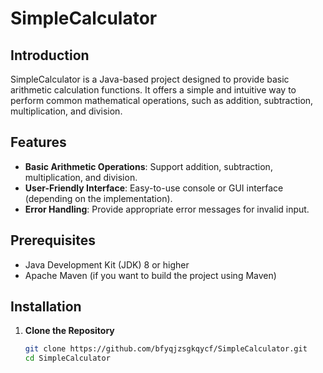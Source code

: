 # SimpleCalculator

## Introduction

SimpleCalculator is a Java-based project designed to provide basic arithmetic calculation functions. It offers a simple
and intuitive way to perform common mathematical operations, such as addition, subtraction, multiplication, and
division.

## Features

- **Basic Arithmetic Operations**: Support addition, subtraction, multiplication, and division.
- **User-Friendly Interface**: Easy-to-use console or GUI interface (depending on the implementation).
- **Error Handling**: Provide appropriate error messages for invalid input.

## Prerequisites

- Java Development Kit (JDK) 8 or higher
- Apache Maven (if you want to build the project using Maven)

## Installation

1. **Clone the Repository**
   ```bash
   git clone https://github.com/bfyqjzsgkqycf/SimpleCalculator.git
   cd SimpleCalculator
